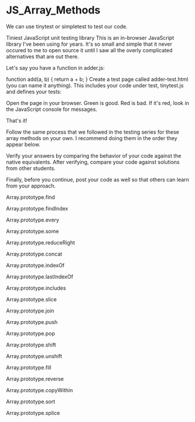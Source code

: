 # JS_Array_Methods

We can use tinytest or simpletest to test our code.

Tiniest JavaScript unit testing library
This is an in-browser JavaScript library I've been using for years. It's so small and simple that it never occured to me to open source it until I saw all the overly complicated alternatives that are out there.

Let's say you have a function in adder.js:

function add(a, b) {
  return a + b;
}
Create a test page called adder-test.html (you can name it anything). This includes your code under test, tinytest.js and defines your tests:

<script src="tinytest.js"></script>
<script src="adder.js"></script>
<script>
 tests({

   'adds numbers': function() {
     eq(6, add(2, 4));
     eq(6.4, add(2.4, 4));
   },

   'subtracts numbers': function() {
     eq(-2, add(2, -4)); 
   },

 });
</script>
Open the page in your browser. Green is good. Red is bad. If it's red, look in the JavaScript console for messages.

That's it!

Follow the same process that we followed in the testing series for these array methods on your own. I recommend doing them in the order they appear below.

Verify your answers by comparing the behavior of your code against the native equivalents. After verifying, compare your code against solutions from other students.

Finally, before you continue, post your code as well so that others can learn from your approach.



Array.prototype.find

Array.prototype.findIndex

Array.prototype.every

Array.prototype.some

Array.prototype.reduceRight

Array.prototype.concat

Array.prototype.indexOf

Array.prototype.lastIndexOf

Array.prototype.includes

Array.prototype.slice

Array.prototype.join

Array.prototype.push

Array.prototype.pop

Array.prototype.shift

Array.prototype.unshift

Array.prototype.fill

Array.prototype.reverse

Array.prototype.copyWithin

Array.prototype.sort

Array.prototype.splice

